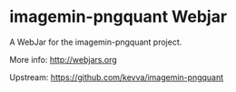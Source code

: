 imagemin-pngquant Webjar
=========================

A WebJar for the imagemin-pngquant project.

More info: http://webjars.org

Upstream: https://github.com/kevva/imagemin-pngquant
